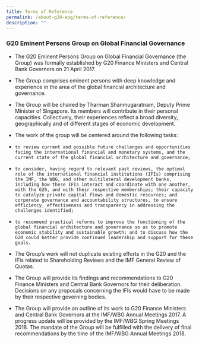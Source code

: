 ```yaml
---
title: Terms of Reference
permalink: /about-g20-epg/terms-of-reference/
description: ""
---
```

### G20 Eminent Persons Group on Global Financial Governance

* The G20 Eminent Persons Group on Global Financial Governance (the Group) was formally established by G20 Finance Ministers and Central Bank Governors on 21 April 2017.

* The Group comprises eminent persons with deep knowledge and experience in the area of the global financial architecture and governance.

* The Group will be chaired by Tharman Shanmugaratnam, Deputy Prime Minister of Singapore. Its members will contribute in their personal capacities. Collectively, their experiences reflect a broad diversity, geographically and of different stages of economic development.

* The work of the group will be centered around the following tasks:
 
*     to review current and possible future challenges and opportunities facing the international financial and monetary systems, and the current state of the global financial architecture and governance;

*     to consider, having regard to relevant past reviews, the optimal role of the international financial institutions (IFIs) comprising the IMF, the WBG, and other multilateral development banks, including how these IFIs interact and coordinate with one another, with the G20, and with their respective memberships; their capacity to catalyze private capital flows and domestic resources; and corporate governance and accountability structures, to ensure efficiency, effectiveness and transparency in addressing the challenges identified;
  
*     to recommend practical reforms to improve the functioning of the global financial architecture and governance so as to promote economic stability and sustainable growth; and to discuss how the G20 could better provide continued leadership and support for these goals.

* The Group’s work will not duplicate existing efforts in the G20 and the IFIs related to Shareholding Reviews and the IMF General Review of Quotas.

* The Group will provide its findings and recommendations to G20 Finance Ministers and Central Bank Governors for their deliberation. Decisions on any proposals concerning the IFIs would have to be made by their respective governing bodies.

* The Group will provide an outline of its work to G20 Finance Ministers and Central Bank Governors at the IMF/WBG Annual Meetings 2017. A progress update will be provided by the IMF/WBG Spring Meetings 2018. The mandate of the Group will be fulfilled with the delivery of final recommendations by the time of the IMF/WBG Annual Meetings 2018.